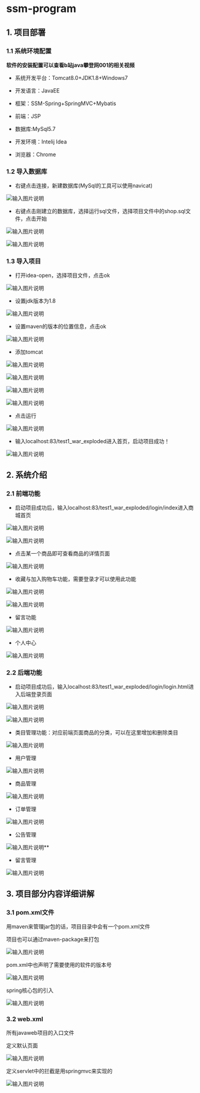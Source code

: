 # ssm-program

## 1. 项目部署

### 1.1 系统环境配置

**软件的安装配置可以查看b站java攀登网001的相关视频**

* 系统开发平台：Tomcat8.0+JDK1.8+Windows7

* 开发语言：JavaEE

* 框架：SSM-Spring+SpringMVC+Mybatis

* 前端：JSP

* 数据库:MySql5.7

* 开发环境：Intelij Idea

* 浏览器：Chrome

### 1.2 导入数据库

* 右键点击连接，新建数据库(MySql的工具可以使用navicat)

![输入图片说明](https://images.gitee.com/uploads/images/2020/1224/175144_369e84e2_7604956.png "屏幕截图.png")

* 右键点击刚建立的数据库，选择运行sql文件，选择项目文件中的shop.sql文件，点击开始

![输入图片说明](https://images.gitee.com/uploads/images/2020/1224/175257_31ef2986_7604956.png "屏幕截图.png")

![输入图片说明](https://images.gitee.com/uploads/images/2020/1224/175314_c100adbd_7604956.png "屏幕截图.png")

### 1.3 导入项目

* 打开idea-open，选择项目文件，点击ok

![输入图片说明](https://images.gitee.com/uploads/images/2020/1224/175426_2afd1577_7604956.png "屏幕截图.png")

* 设置jdk版本为1.8

![输入图片说明](https://images.gitee.com/uploads/images/2020/1224/191303_d458c0ea_7604956.png "屏幕截图.png")

* 设置maven的版本的位置信息，点击ok

![输入图片说明](https://images.gitee.com/uploads/images/2020/1224/191352_2c218e1a_7604956.png "屏幕截图.png")

* 添加tomcat

![输入图片说明](https://images.gitee.com/uploads/images/2020/1224/191547_84533623_7604956.png "屏幕截图.png")

![输入图片说明](https://images.gitee.com/uploads/images/2020/1224/191730_afbc4395_7604956.png "屏幕截图.png")

![输入图片说明](https://images.gitee.com/uploads/images/2020/1224/191752_65aec195_7604956.png "屏幕截图.png")

![输入图片说明](https://images.gitee.com/uploads/images/2020/1224/191845_20c93ed6_7604956.png "屏幕截图.png")

* 点击运行

![输入图片说明](https://images.gitee.com/uploads/images/2020/1224/192240_b8f275da_7604956.png "屏幕截图.png")

* 输入localhost:83/test1_war_exploded进入首页，启动项目成功！

![输入图片说明](https://images.gitee.com/uploads/images/2020/1224/192420_487403e8_7604956.png "屏幕截图.png")

## 2. 系统介绍

### 2.1 前端功能

* 启动项目成功后，输入localhost:83/test1_war_exploded/login/index进入商城首页

![输入图片说明](https://images.gitee.com/uploads/images/2020/1224/192554_d0cebdde_7604956.png "屏幕截图.png")

![输入图片说明](https://images.gitee.com/uploads/images/2020/1224/192728_c629e350_7604956.png "屏幕截图.png")

* 点击某一个商品即可查看商品的详情页面

![输入图片说明](https://images.gitee.com/uploads/images/2020/1224/192757_b5371a59_7604956.png "屏幕截图.png")

* 收藏与加入购物车功能，需要登录才可以使用此功能

![输入图片说明](https://images.gitee.com/uploads/images/2020/1224/193415_fefd8170_7604956.png "屏幕截图.png")

![输入图片说明](https://images.gitee.com/uploads/images/2020/1224/193452_e2fde2f2_7604956.png "屏幕截图.png")

* 留言功能

![输入图片说明](https://images.gitee.com/uploads/images/2020/1224/193520_91311fd1_7604956.png "屏幕截图.png")

* 个人中心

![输入图片说明](https://images.gitee.com/uploads/images/2020/1224/193544_6036ddaf_7604956.png "屏幕截图.png")

### 2.2 后端功能

* 启动项目成功后，输入localhost:83/test1_war_exploded/login/login.html进入后端登录页面

![输入图片说明](https://images.gitee.com/uploads/images/2020/1224/193720_8aaf6fd4_7604956.png "屏幕截图.png")

![输入图片说明](https://images.gitee.com/uploads/images/2020/1224/193734_0ded67d6_7604956.png "屏幕截图.png")

* 类目管理功能：对应前端页面商品的分类，可以在这里增加和删除类目

![输入图片说明](https://images.gitee.com/uploads/images/2020/1224/193823_88b6d52b_7604956.png "屏幕截图.png")

* 用户管理

![输入图片说明](https://images.gitee.com/uploads/images/2020/1224/193918_e8c6b876_7604956.png "屏幕截图.png")

* 商品管理

![输入图片说明](https://images.gitee.com/uploads/images/2020/1224/193936_f6d98cb2_7604956.png "屏幕截图.png")

* 订单管理

![输入图片说明](https://images.gitee.com/uploads/images/2020/1224/194000_d55c8dae_7604956.png "屏幕截图.png")

* 公告管理

![输入图片说明](https://images.gitee.com/uploads/images/2020/1224/194017_6f85cda9_7604956.png "屏幕截图.png")** 

* 留言管理

![输入图片说明](https://images.gitee.com/uploads/images/2020/1224/194045_51a611c5_7604956.png "屏幕截图.png")

## 3. 项目部分内容详细讲解

### 3.1 pom.xml文件

用maven来管理jar包的话，项目目录中会有一个pom.xml文件

项目也可以通过maven-package来打包

![输入图片说明](https://images.gitee.com/uploads/images/2020/1224/194349_5f3f6ffa_7604956.png "屏幕截图.png")

pom.xml中也声明了需要使用的软件的版本号

![输入图片说明](https://images.gitee.com/uploads/images/2020/1224/194500_10b7412a_7604956.png "屏幕截图.png")

spring核心包的引入

![输入图片说明](https://images.gitee.com/uploads/images/2020/1224/194553_0b62343e_7604956.png "屏幕截图.png")

### 3.2 web.xml

所有javaweb项目的入口文件

定义默认页面

![输入图片说明](https://images.gitee.com/uploads/images/2020/1224/194732_fbd5a648_7604956.png "屏幕截图.png")

定义servlet中的拦截是用springmvc来实现的

![输入图片说明](https://images.gitee.com/uploads/images/2020/1224/194933_8f9b20e3_7604956.png "屏幕截图.png")
